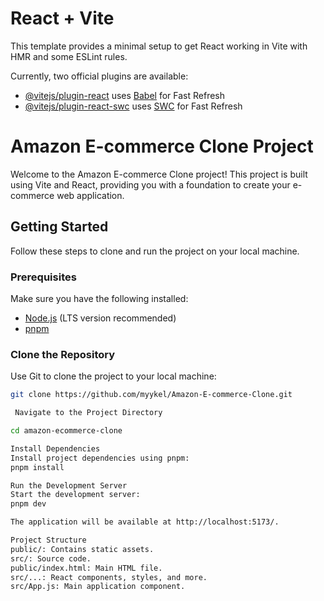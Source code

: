 # React + Vite

This template provides a minimal setup to get React working in Vite with HMR and some ESLint rules.

Currently, two official plugins are available:

- [@vitejs/plugin-react](https://github.com/vitejs/vite-plugin-react/blob/main/packages/plugin-react/README.md) uses [Babel](https://babeljs.io/) for Fast Refresh
- [@vitejs/plugin-react-swc](https://github.com/vitejs/vite-plugin-react-swc) uses [SWC](https://swc.rs/) for Fast Refresh

# Amazon E-commerce Clone Project

Welcome to the Amazon E-commerce Clone project! This project is built using Vite and React, providing you with a foundation to create your e-commerce web application.

## Getting Started

Follow these steps to clone and run the project on your local machine.

### Prerequisites

Make sure you have the following installed:

- [Node.js](https://nodejs.org/) (LTS version recommended)
- [pnpm](https://pnpm.io/)

### Clone the Repository

Use Git to clone the project to your local machine:

```bash
git clone https://github.com/myykel/Amazon-E-commerce-Clone.git

 Navigate to the Project Directory

cd amazon-ecommerce-clone

Install Dependencies
Install project dependencies using pnpm:
pnpm install

Run the Development Server
Start the development server:
pnpm dev

The application will be available at http://localhost:5173/.

Project Structure
public/: Contains static assets.
src/: Source code.
public/index.html: Main HTML file.
src/...: React components, styles, and more.
src/App.js: Main application component.
